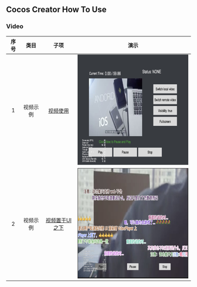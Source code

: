 ## Cocos Creator How To Use

### Video
| 序号 | 类目 | 子项 | 演示 |
| :---: |:---: |:---: |:---: |
| 1 | 视频示例 | [视频使用](https://gitee.com/yeshao2069/cocos-creator-how-to-use/tree/v3.0.x/Video/Creator3.0.0_VideoPlayer) | <div align=center><img src="../image/202203/2022030207.jpg" width="400" height="300" /></div> |
| 2 | 视频示例 | [视频置于UI之下](https://gitee.com/yeshao2069/cocos-creator-how-to-use/tree/v3.0.x/Video/Creator3.0.0_VideoStayOnBottom) | <div align=center><img src="../image/202203/2022030208.jpg" width="400" height="300" /></div> |